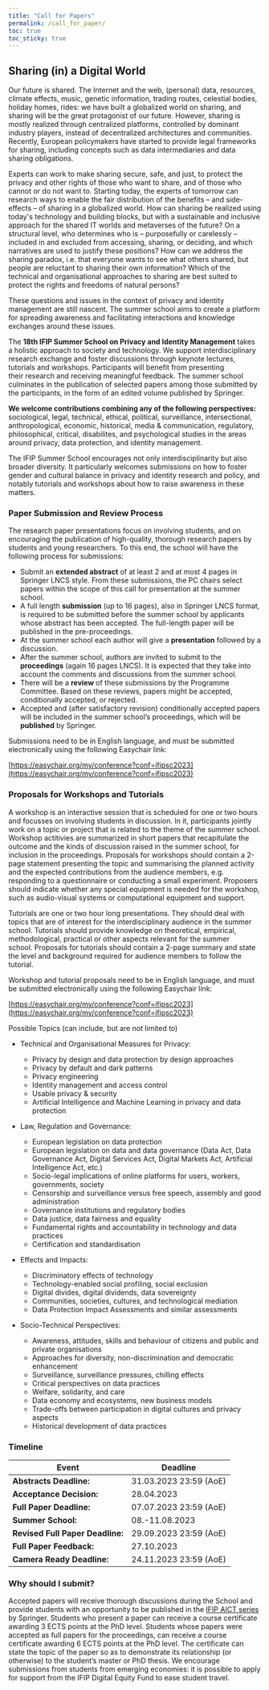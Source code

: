 ```yaml
---
title: "Call for Papers"
permalink: /call_for_paper/
toc: true
toc_sticky: true
---
```


## Sharing (in) a Digital World

Our future is shared. The Internet and the web, (personal) data, resources, climate effects, music, genetic information, trading routes, celestial bodies, holiday homes, rides: we have built a globalized world on sharing, and sharing will be the great protagonist of our future. However, sharing is mostly realized through centralized platforms, controlled by dominant industry players, instead of decentralized architectures and communities. Recently, European policymakers have started to provide legal frameworks for sharing, including concepts such as data intermediaries and data sharing obligations.

Experts can work to make sharing secure, safe, and just, to protect the privacy and other rights of those who want to share, and of those who cannot or do not want to. Starting today, the experts of tomorrow can research ways to enable the fair distribution of the benefits – and side-effects – of sharing in a globalized world. How can sharing be realized using today's technology and building blocks, but with a sustainable and inclusive approach for the shared IT worlds and metaverses of the future? On a structural level, who determines who is – purposefully or carelessly – included in and excluded from accessing, sharing, or deciding, and which narratives are used to justify these positions? How can we address the sharing paradox, i.e. that everyone wants to see what others shared, but people are reluctant to sharing their own information? Which of the technical and organisational approaches to sharing are best suited to protect the rights and freedoms of natural persons?

These questions and issues in the context of privacy and identity management are still nascent. The summer school aims to create a platform for spreading awareness and facilitating interactions and knowledge exchanges around these issues.

The **18th IFIP Summer School on Privacy and Identity Management** takes a holistic approach to society and technology. We support interdisciplinary research exchange and foster discussions through keynote lectures, tutorials and workshops. Participants will benefit from presenting their research and receiving meaningful feedback. The summer school culminates in the publication of selected papers among those submitted by the participants, in the form of an edited volume published by Springer.

**We welcome contributions combining any of the following perspectives:** sociological, legal, technical, ethical, political, surveillance, intersectional, anthropological, economic, historical, media & communication, regulatory, philosophical, critical, disabilites, and psychological studies in the areas around privacy, data protection, and identity management.

The IFIP Summer School encourages not only interdisciplinarity but also broader diversity. It particularly welcomes submissions on how to foster gender and cultural balance in privacy and identity research and policy, and notably tutorials and workshops about how to raise awareness in these matters.

### Paper Submission and Review Process

The research paper presentations focus on involving students, and on encouraging the publication of high-quality, thorough research papers by students and young researchers. To this end, the school will have the following process for submissions:

* Submit an **extended abstract** of at least 2 and at most 4 pages in Springer LNCS style. From these submissions, the PC chairs select papers within the scope of this call for presentation at the summer school.
* A full length **submission** (up to 16 pages), also in Springer LNCS format, is required to be submitted before the summer school by applicants whose abstract has been accepted. The full-length paper will be published in the pre-proceedings.
* At the summer school each author will give a **presentation** followed by a discussion. 
* After the summer school, authors are invited to submit to the **proceedings** (again 16 pages LNCS). It is expected that they take into account the comments and discussions from the summer school.
* There will be a **review** of these submissions by the Programme Committee. Based on these reviews, papers might be accepted, conditionally accepted, or rejected.
* Accepted and (after satisfactory revision) conditionally accepted papers will be included in the summer school’s proceedings, which will be **published** by Springer.

Submissions need to be in English language, and must be submitted electronically using the following Easychair link:

[https://easychair.org/my/conference?conf=ifipsc2023](https://easychair.org/my/conference?conf=ifipsc2023)

### Proposals for Workshops and Tutorials

A workshop is an interactive session that is scheduled for one or two hours and focusses on involving students in discussion. In it, participants jointly work on a topic or project that is related to the theme of the summer school. Workshop actitivies are summarized in short papers that recapitulate the outcome and the kinds of discussion raised in the summer school, for inclusion in the proceedings. Proposals for workshops should contain a 2-page statement presenting the topic and summarising the planned activity and the expected contributions from the audience members, e.g. responding to a questionnaire or conducting a small experiment. Proposers should indicate whether any special equipment is needed for the workshop, such as audio-visual systems or computational equipment and support.

Tutorials are one or two hour long presentations. They should deal with topics that are of interest for the interdisciplinary audience in the summer school. Tutorials should provide knowledge on theoretical, empirical, methodological, practical or other aspects relevant for the summer school. Proposals for tutorials should contain a 2-page summary and state the level and background required for audience members to follow the tutorial.

Workshop and tutorial proposals need to be in English language, and must be submitted electronically using the following Easychair link:

[https://easychair.org/my/conference?conf=ifipsc2023](https://easychair.org/my/conference?conf=ifipsc2023)

Possible Topics (can include, but are not limited to)

* Technical and Organisational Measures for Privacy:
   * Privacy by design and data protection by design approaches
   * Privacy by default and dark patterns
   * Privacy engineering
   * Identity management and access control
   * Usable privacy & security
   * Artificial Intelligence and Machine Learning in privacy and data protection

* Law, Regulation and Governance:
   * European legislation on data protection
   * European legislation on data and data governance (Data Act, Data Governance Act, Digital Services Act, Digital Markets Act, Artificial Intelligence Act, etc.)
   * Socio-legal implications of online platforms for users, workers, governments, society
   * Censorship and surveillance versus free speech, assembly and good administration
   * Governance institutions and regulatory bodies
   * Data justice, data fairness and equality
   * Fundamental rights and accountability in technology and data practices
   * Certification and standardisation

* Effects and Impacts:
   * Discriminatory effects of technology
   * Technology-enabled social profiling, social exclusion
   * Digital divides, digital dividends, data sovereignty
   * Communities, societies, cultures, and technological mediation
   * Data Protection Impact Assessments and similar assessments

* Socio-Technical Perspectives:
   * Awareness, attitudes, skills and behaviour of citizens and public and private organisations
   * Approaches for diversity, non-discrimination and democratic enhancement
   * Surveillance, surveillance pressures, chilling effects
   * Critical perspectives on data practices
   * Welfare, solidarity, and care
   * Data economy and ecosystems, new business models
   * Trade-offs between participation in digital cultures and privacy aspects
   * Historical development of data practices

### Timeline

| Event | Deadline |
| -- | -- |
| **Abstracts Deadline:** | 31.03.2023 23:59 (AoE) |
| **Acceptance Decision:** | 28.04.2023 |
| **Full Paper Deadline:** | 07.07.2023 23:59 (AoE) |
| **Summer School:** | 08.-11.08.2023 |
| **Revised Full Paper Deadline:** | 29.09.2023 23:59 (AoE) |
| **Full Paper Feedback:** | 27.10.2023 |
| **Camera Ready Deadline:** | 24.11.2023 23:59 (AoE) |

### Why should I submit?

Accepted papers will receive thorough discussions during the School and provide students with an opportunity to be published in the [IFIP AICT series](www.springer.com/series/6102) by Springer. Students who present a paper can receive a course certificate awarding 3 ECTS points at the PhD level. Students whose papers were accepted as full papers for the proceedings, can receive a course certificate awarding 6 ECTS points at the PhD level. The certificate can state the topic of the paper so as to demonstrate its relationship (or otherwise) to the student’s master or PhD thesis. We encourage submissions from students from emerging economies: it is possible to apply for support from the IFIP Digital Equity Fund to ease student travel.

